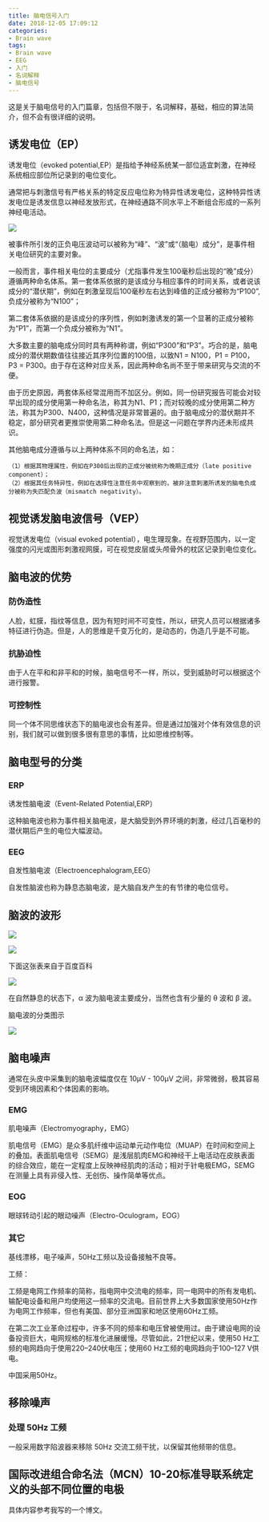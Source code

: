 ```yaml
---
title: 脑电信号入门
date: 2018-12-05 17:09:12
categories:
- Brain wave
tags:
- Brain wave
- EEG
- 入门
- 名词解释
- 脑电信号
---
```

这是关于脑电信号的入门篇章，包括但不限于，名词解释，基础，相应的算法简介，但不会有很详细的说明。

<!--more-->

## 诱发电位（EP）

诱发电位（evoked potential,EP）是指给予神经系统某一部位适宜刺激，在神经系统相应部位所记录到的电位变化。

通常把与刺激信号有严格关系的特定反应电位称为特异性诱发电位，这种特异性诱发电位是诱发信息以神经发放形式，在神经通路不同水平上不断组合形成的一系列神经电活动。

![](/images/brainwave/0_2.png)

被事件所引发的正负电压波动可以被称为“峰”、“波”或“（脑电）成分”，是事件相关电位研究的主要对象。

一般而言，事件相关电位的主要成分（尤指事件发生100毫秒后出现的“晚”成分）遵循两种命名体系。第一套体系依据的是该成分与相应事件的时间关系，或者说该成分的“潜伏期”，例如在刺激呈现后100毫秒左右达到峰值的正成分被称为“P100”,负成分被称为“N100”；

第二套体系依据的是该成分的序列性，例如刺激诱发的第一个显著的正成分被称为“P1”，而第一个负成分被称为“N1”。

大多数主要的脑电成分同时具有两种称谓，例如“P300”和“P3”。巧合的是，脑电成分的潜伏期数值往往接近其序列位置的100倍，以致N1 = N100，P1 = P100，P3 = P300。由于存在这种对应关系，因此两种命名尚不至于带来研究与交流的不便。

由于历史原因，两套体系经常混用而不加区分。例如，同一份研究报告可能会对较早出现的成分使用第一种命名法，称其为N1、P1；而对较晚的成分使用第二种方法，称其为P300、N400，这种情况是非常普遍的。由于脑电成分的潜伏期并不稳定，部分研究者更推崇使用第二种命名法。但是这一问题在学界内还未形成共识。

其他脑电成分遵循与以上两种体系不同的命名法，如：

	（1）根据其物理属性，例如在P300后出现的正成分被统称为晚期正成分（late positive component）；
	（2）根据其任务特异性，例如在选择性注意任务中观察到的，被非注意刺激所诱发的脑电负成分被称为失匹配负波（mismatch negativity）。

## 视觉诱发脑电波信号（VEP）

视觉诱发电位（visual evoked potential），电生理现象。在视野范围内，以一定强度的闪光或图形刺激视网膜，可在视觉皮层或头颅骨外的枕区记录到电位变化。

## 脑电波的优势

### 防伪造性

人脸，虹膜，指纹等信息，因为有短时间不可变性，所以，研究人员可以根据诸多特征进行伪造。但是，人的思维是千变万化的，是动态的，伪造几乎是不可能。

### 抗胁迫性

由于人在平和和非平和的时候，脑电信号不一样，所以，受到威胁时可以根据这个进行报警。

### 可控制性

同一个体不同思维状态下的脑电波也会有差异。但是通过加强对个体有效信息的识别，我们就可以做到很多很有意思的事情，比如思维控制等。

## 脑电型号的分类

### ERP

诱发性脑电波（Event-Related Potential,ERP）

这种脑电波也称为事件相关脑电波，是大脑受到外界环境的刺激，经过几百毫秒的潜伏期后产生的电位大幅波动。

### EEG

自发性脑电波（Electroencephalogram,EEG）

自发性脑波也称为静息态脑电波，是大脑自发产生的有节律的电位信号。

## 脑波的波形

![](/images/brainwave/0_0.png)

![](/images/brainwave/0_1.png)

下面这张表来自于百度百科

![](/images/brainwave/0_3.png)

在自然静息的状态下，α 波为脑电波主要成分，当然也含有少量的 θ 波和 β 波。

脑电波的分类图示

![](/images/brainwave/0_4.jpg)

## 脑电噪声

通常在头皮中采集到的脑电波幅度仅在 10μV - 100μV 之间，非常微弱，极其容易受到环境因素和个体因素的影响。

### EMG

肌电噪声（Electromyography，EMG）

肌电信号（EMG）是众多肌纤维中运动单元动作电位（MUAP）在时间和空间上的叠加。表面肌电信号（SEMG）是浅层肌肉EMG和神经干上电活动在皮肤表面的综合效应，能在一定程度上反映神经肌肉的活动；相对于针电极EMG，SEMG在测量上具有非侵入性、无创伤、操作简单等优点。

### EOG

眼球转动引起的眼动噪声（Electro-Oculogram，EOG）

### 其它

基线漂移，电子噪声，50Hz工频以及设备接触不良等。

工频：

工频是电网工作频率的简称，指电网中交流电的频率，同一电网中的所有发电机、输配电设备和用户均使用这一频率的交流电。目前世界上大多数国家使用50Hz作为电网工作频率，但也有美国、部分亚洲国家和地区使用60Hz工频。

在第二次工业革命过程中，许多不同的频率和电压曾被使用过。由于建设电网的设备投资巨大，电网规格的标准化进展缓慢。尽管如此，21世纪以来，使用50 Hz工频的电网趋向于使用220–240伏电压；使用60 Hz工频的电网趋向于100–127 V供电。

中国采用50Hz。

## 移除噪声

### 处理 50Hz 工频

一般采用数字陷波器来移除 50Hz 交流工频干扰，以保留其他频带的信息。

## 国际改进组合命名法（MCN）10-20标准导联系统定义的头部不同位置的电极

具体内容参考我写的一个博文。























